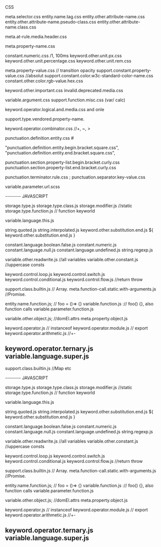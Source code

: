 CSS

meta.selector.css
    entity.name.tag.css
    entity.other.attribute-name.css
    entity.other.attribute-name.pseudo-class.css
    entity.other.attribute-name.class.css


meta.at-rule.media.header.css

meta.property-name.css


constant.numeric.css /1, 100ms
    keyword.other.unit.px.css
    keyword.other.unit.percentage.css
    keyword.other.unit.rem.css

meta.property-value.css // transition opacity
    support.constant.property-value.css //absolut
    support.constant.color.w3c-standard-color-name.css 
    constant.other.color.rgb-value.hex.css

keyword.other.important.css
invalid.deprecated.media.css

variable.argument.css
support.function.misc.css (var/ calc)

keyword.operator.logical.and.media.css and onle

support.type.vendored.property-name.

keyword.operator.combinator.css //+, ~, >

punctuation.definition.entity.css #

"punctuation.definition.entity.begin.bracket.square.css",
"punctuation.definition.entity.end.bracket.square.css",

punctuation.section.property-list.begin.bracket.curly.css
punctuation.section.property-list.end.bracket.curly.css

punctuation.terminator.rule.css ;
punctuation.separator.key-value.css


variable.parameter.url.scss


-------- JAVASCRIPT

storage.type.js
storage.type.class.js
storage.modifier.js //static
storage.type.function.js // function keyworld

variable.language.this.js

string.quoted.js
string.interpolated.js
keyword.other.substitution.end.js ${
keyword.other.substitution.end.js }

constant.language.boolean.false.js
constant.numeric.js
constant.language.null.js
constant.language.undefined.js
string.regexp.js

variable.other.readwrite.js //all variables
variable.other.constant.js //uppercase consts

keyword.control.loop.js
keyword.control.switch.js
keyword.control.conditional.js
keyword.control.flow.js //return throw

support.class.builtin.js // Array.
meta.function-call.static.with-arguments.js //Promise.

entity.name.function.js; // foo = ()=> {}
variable.function.js :// foo() {}, also function calls
variable.parameter.function.js

variable.other.object.js; //domEl.attrs
meta.property.object.js

keyword.operator.js // instanceof
keyword.operator.module.js // export
keyword.operator.arithmetic.js //+-

keyword.operator.ternary.js
variable.language.super.js
---

support.class.builtin.js //Map etc




-------- JAVASCRIPT

storage.type.js
storage.type.class.js
storage.modifier.js //static
storage.type.function.js // function keyworld

variable.language.this.js

string.quoted.js
string.interpolated.js
keyword.other.substitution.end.js ${
keyword.other.substitution.end.js }

constant.language.boolean.false.js
constant.numeric.js
constant.language.null.js
constant.language.undefined.js
string.regexp.js

variable.other.readwrite.js //all variables
variable.other.constant.js //uppercase consts

keyword.control.loop.js
keyword.control.switch.js
keyword.control.conditional.js
keyword.control.flow.js //return throw

support.class.builtin.js // Array.
meta.function-call.static.with-arguments.js //Promise.

entity.name.function.js; // foo = ()=> {}
variable.function.js :// foo() {}, also function calls
variable.parameter.function.js

variable.other.object.js; //domEl.attrs
meta.property.object.js

keyword.operator.js // instanceof
keyword.operator.module.js // export
keyword.operator.arithmetic.js //+-

keyword.operator.ternary.js
variable.language.super.js
---
